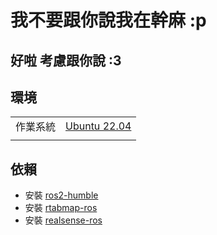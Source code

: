 # 我不要跟你說我在幹麻 :p

## 好啦 考慮跟你說 :3

## 環境
<table>
<tbody>
    <tr>
        <td>作業系統</td>
        <td>         
            <a href="https://releases.ubuntu.com/jammy/">Ubuntu 22.04</a>
        </td>
    </tr>
    <tr>
        <td>
        </td>
        <td>
        </td>
    </tr>
</table>

## 依賴
- 安裝 [ros2-humble](https://docs.ros.org/en/humble/index.html)
- 安裝 [rtabmap-ros](https://github.com/introlab/rtabmap_ros)
- 安裝 [realsense-ros](https://github.com/IntelRealSense/realsense-ros)
